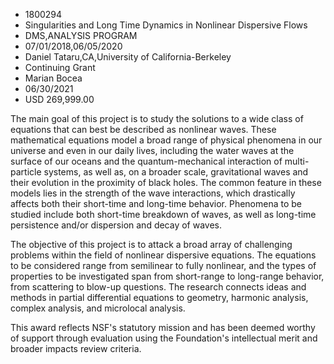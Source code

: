 
* 1800294
* Singularities and Long Time Dynamics in Nonlinear Dispersive Flows
* DMS,ANALYSIS PROGRAM
* 07/01/2018,06/05/2020
* Daniel Tataru,CA,University of California-Berkeley
* Continuing Grant
* Marian Bocea
* 06/30/2021
* USD 269,999.00

The main goal of this project is to study the solutions to a wide class of
equations that can best be described as nonlinear waves. These mathematical
equations model a broad range of physical phenomena in our universe and even in
our daily lives, including the water waves at the surface of our oceans and the
quantum-mechanical interaction of multi-particle systems, as well as, on a
broader scale, gravitational waves and their evolution in the proximity of black
holes. The common feature in these models lies in the strength of the wave
interactions, which drastically affects both their short-time and long-time
behavior. Phenomena to be studied include both short-time breakdown of waves, as
well as long-time persistence and/or dispersion and decay of waves.

The objective of this project is to attack a broad array of challenging problems
within the field of nonlinear dispersive equations. The equations to be
considered range from semilinear to fully nonlinear, and the types of properties
to be investigated span from short-range to long-range behavior, from scattering
to blow-up questions. The research connects ideas and methods in partial
differential equations to geometry, harmonic analysis, complex analysis, and
microlocal analysis.

This award reflects NSF's statutory mission and has been deemed worthy of
support through evaluation using the Foundation's intellectual merit and broader
impacts review criteria.
